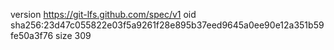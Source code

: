 version https://git-lfs.github.com/spec/v1
oid sha256:23d47c055822e03f5a9261f28e895b37eed9645a0ee90e12a351b59fe50a3f76
size 309

